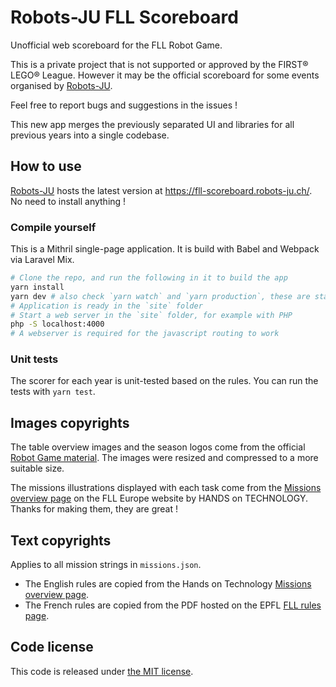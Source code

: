 # Robots-JU FLL Scoreboard

Unofficial web scoreboard for the FLL Robot Game.

This is a private project that is not supported or approved by the FIRST® LEGO® League.
However it may be the official scoreboard for some events organised by [Robots-JU](https://robots-ju.ch/).

Feel free to report bugs and suggestions in the issues !

This new app merges the previously separated UI and libraries for all previous years into a single codebase.

## How to use

[Robots-JU](https://robots-ju.ch/) hosts the latest version at <https://fll-scoreboard.robots-ju.ch/>.
No need to install anything !

### Compile yourself

This is a Mithril single-page application.
It is build with Babel and Webpack via Laravel Mix.

```bash
# Clone the repo, and run the following in it to build the app
yarn install
yarn dev # also check `yarn watch` and `yarn production`, these are standard Laravel Mix shortcuts
# Application is ready in the `site` folder
# Start a web server in the `site` folder, for example with PHP
php -S localhost:4000
# A webserver is required for the javascript routing to work
```

### Unit tests

The scorer for each year is unit-tested based on the rules.
You can run the tests with `yarn test`.

## Images copyrights

The table overview images and the season logos come from the official [Robot Game material](http://www.firstlegoleague.org/challenge).
The images were resized and compressed to a more suitable size.

The missions illustrations displayed with each task come from the [Missions overview page](https://www.first-lego-league.org/en/season/robot-game/missions.html) on the FLL Europe website by HANDS on TECHNOLOGY.
Thanks for making them, they are great !

## Text copyrights

Applies to all mission strings in `missions.json`.

- The English rules are copied from the Hands on Technology [Missions overview page](https://www.first-lego-league.org/en/season/robot-game/missions.html).
- The French rules are copied from the PDF hosted on the EPFL [FLL rules page](https://www.epfl.ch/education/education-and-science-outreach/fr/jeunepublic/fll/fll-regles/).

## Code license

This code is released under [the MIT license](LICENSE.txt).
